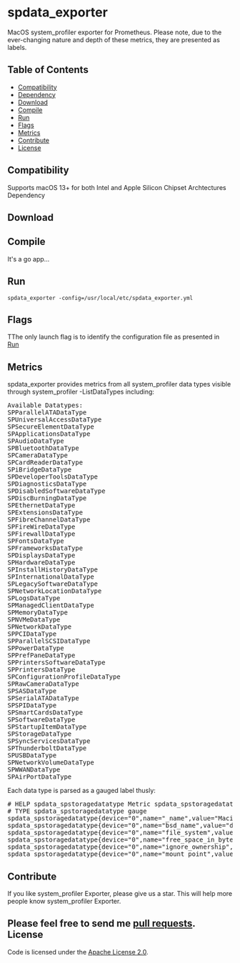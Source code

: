 # spdata_exporter
MacOS system_profiler exporter for Prometheus. Please note, due to the ever-changing nature and depth of these metrics, they are presented as labels.
## Table of Contents
- [Compatibility](#compatibility)
- [Dependency](#dependency)
- [Download](#download)
- [Compile](#compile)
- [Run](#run)
- [Flags](#flags)
- [Metrics](#metrics)
- [Contribute](#contribute)
- [License](#license)

Compatibility
-------------
Supports macOS 13+ for both Intel and Apple Silicon Chipset Archtectures
Dependency

Download
--------

Compile
-------
It's a go app...

Run
---
```shell
spdata_exporter -config=/usr/local/etc/spdata_exporter.yml
```

Flags
-----
TThe only launch flag is to identify the configuration file as presented in [Run](#run)

Metrics
-------
spdata_exporter provides metrics from all system_profiler data types visible through system_profiler -ListDataTypes including:
<pre>
Available Datatypes:
SPParallelATADataType
SPUniversalAccessDataType
SPSecureElementDataType
SPApplicationsDataType
SPAudioDataType
SPBluetoothDataType
SPCameraDataType
SPCardReaderDataType
SPiBridgeDataType
SPDeveloperToolsDataType
SPDiagnosticsDataType
SPDisabledSoftwareDataType
SPDiscBurningDataType
SPEthernetDataType
SPExtensionsDataType
SPFibreChannelDataType
SPFireWireDataType
SPFirewallDataType
SPFontsDataType
SPFrameworksDataType
SPDisplaysDataType
SPHardwareDataType
SPInstallHistoryDataType
SPInternationalDataType
SPLegacySoftwareDataType
SPNetworkLocationDataType
SPLogsDataType
SPManagedClientDataType
SPMemoryDataType
SPNVMeDataType
SPNetworkDataType
SPPCIDataType
SPParallelSCSIDataType
SPPowerDataType
SPPrefPaneDataType
SPPrintersSoftwareDataType
SPPrintersDataType
SPConfigurationProfileDataType
SPRawCameraDataType
SPSASDataType
SPSerialATADataType
SPSPIDataType
SPSmartCardsDataType
SPSoftwareDataType
SPStartupItemDataType
SPStorageDataType
SPSyncServicesDataType
SPThunderboltDataType
SPUSBDataType
SPNetworkVolumeDataType
SPWWANDataType
SPAirPortDataType
</pre>

Each data type is parsed as a gauged label thusly:
<pre>
# HELP spdata_spstoragedatatype Metric spdata_spstoragedatatype dynamically created
# TYPE spdata_spstoragedatatype gauge
spdata_spstoragedatatype{device="0",name="_name",value="Macintosh HD - Data"} 1
spdata_spstoragedatatype{device="0",name="bsd_name",value="disk1s1"} 1
spdata_spstoragedatatype{device="0",name="file_system",value="APFS"} 1
spdata_spstoragedatatype{device="0",name="free_space_in_bytes",value="1.877371875328e+12"} 1
spdata_spstoragedatatype{device="0",name="ignore_ownership",value="no"} 1
spdata_spstoragedatatype{device="0",name="mount_point",value="/System/Volumes/Data"} 1
</pre>
Contribute
----------
If you like system_profiler Exporter, please give us a star. This will help more people know system_profiler Exporter.

Please feel free to send me [pull requests](https://github.com/rskgroup/spdata_exporter/pulls).
License
-------
Code is licensed under the [Apache License 2.0](https://github.com/danielqsj/kafka_exporter/blob/master/LICENSE).
